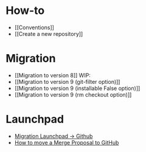 # How-to
* [[Conventions]]
* [[Create a new repository]]

# Migration
* [[Migration to version 8]]
WIP:
* [[Migration to version 9 (git-filter option)]]
* [[Migration to version 9 (installable False option)]]
* [[Migration to version 9 (rm checkout option)]]

# Launchpad
* [Migration Launchpad → Github](https://github.com/OCA/maintainers-tools/wiki/Migration-Launchpad-%E2%86%92-GitHub)
* [How to move a Merge Proposal to GitHub](https://github.com/OCA/maintainers-tools/wiki/How-to-move-a-Merge-Proposal-to-GitHub)